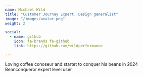 ```yaml
---
name: Michael Wild
title: "Customer Journey Expert, Design generalist"
image: "/images/avatar.png"
weight: 2

social:
  - name: github
    icon: fa-brands fa-github
    link: https://github.com/wildperformance

---
```


Loving coffee conoseur and startet to conquer his beans in 2024 
Beanconqueror expert level user


